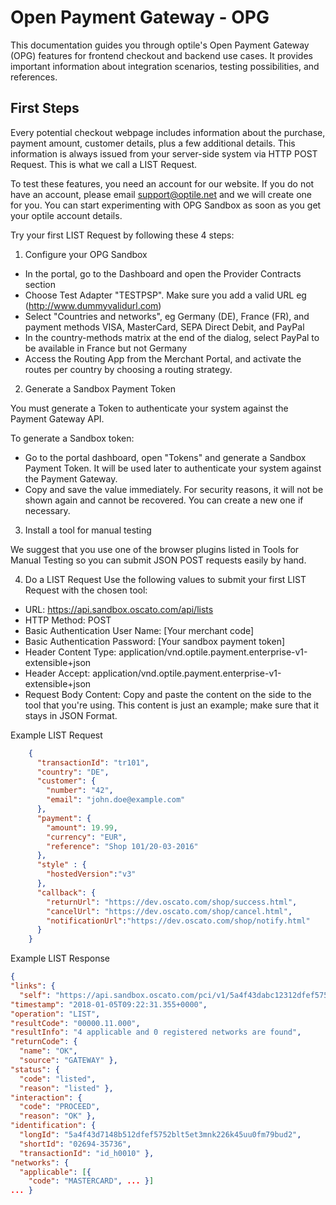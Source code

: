 # Open Payment Gateway - OPG

This documentation guides you through optile's Open Payment Gateway (OPG) features for frontend checkout and backend use cases. It provides important information about integration scenarios, testing possibilities, and references.

## First Steps

Every potential checkout webpage includes information about the purchase, payment amount, customer details, plus a few additional details. This information is always issued from your server-side system via HTTP POST Request. This is what we call a LIST Request.

To test these features, you need an account for our website. If you do not have an account, please email support@optile.net and we will create one for you. You can start experimenting with OPG Sandbox as soon as you get your optile account details.

Try your first LIST Request by following these 4 steps:

1. Configure your OPG Sandbox
* In the portal, go to the Dashboard and open the Provider Contracts section
* Choose Test Adapter "TESTPSP". Make sure you add a valid URL eg (http://www.dummyvalidurl.com)
* Select "Countries and networks", eg Germany (DE), France (FR), and payment methods VISA, MasterCard, SEPA Direct Debit, and PayPal
* In the country-methods matrix at the end of the dialog, select PayPal to be available in France but not Germany
* Access the Routing App from the Merchant Portal, and activate the routes per country by choosing a routing strategy.

2. Generate a Sandbox Payment Token

You must generate a Token to authenticate your system against the Payment Gateway API.

To generate a Sandbox token:

* Go to the portal dashboard, open "Tokens" and generate a Sandbox Payment Token. It will be used later to authenticate your system against the Payment Gateway.
* Copy and save the value immediately. For security reasons, it will not be shown again and cannot be recovered. You can create a new one if necessary.

3. Install a tool for manual testing

We suggest that you use one of the browser plugins listed in Tools for Manual Testing so you can submit JSON POST requests easily by hand.

4. Do a LIST Request
Use the following values to submit your first LIST Request with the chosen tool:

* URL: https://api.sandbox.oscato.com/api/lists
* HTTP Method: POST
* Basic Authentication User Name: [Your merchant code]
* Basic Authentication Password: [Your sandbox payment token]
* Header Content Type:  application/vnd.optile.payment.enterprise-v1-extensible+json
* Header Accept:  application/vnd.optile.payment.enterprise-v1-extensible+json
* Request Body Content: Copy and paste the content on the side to the tool that you're using. This content is just an example; make sure that it stays in JSON Format.

Example LIST Request

```json
    {
      "transactionId": "tr101",
      "country": "DE",
      "customer": {
        "number": "42",
        "email": "john.doe@example.com"
      },
      "payment": {
        "amount": 19.99,
        "currency": "EUR",
        "reference": "Shop 101/20-03-2016"
      },
      "style" : {
        "hostedVersion":"v3"
      },
      "callback": {
        "returnUrl": "https://dev.oscato.com/shop/success.html",
        "cancelUrl": "https://dev.oscato.com/shop/cancel.html",
        "notificationUrl":"https://dev.oscato.com/shop/notify.html"
      }
    }
```

Example LIST Response

```json
{
"links": {
  "self": "https://api.sandbox.oscato.com/pci/v1/5a4f43dabc12312dfef5752blt5et3mnk2abc123u0fm79bud2"},
"timestamp": "2018-01-05T09:22:31.355+0000",
"operation": "LIST",
"resultCode": "00000.11.000",
"resultInfo": "4 applicable and 0 registered networks are found",
"returnCode": {
  "name": "OK",
  "source": "GATEWAY" },
"status": {
  "code": "listed",
  "reason": "listed" },
"interaction": {
  "code": "PROCEED",
  "reason": "OK" },
"identification": {
  "longId": "5a4f43d7148b512dfef5752blt5et3mnk226k45uu0fm79bud2",
  "shortId": "02694-35736",
  "transactionId": "id_h0010" },
"networks": {
  "applicable": [{
    "code": "MASTERCARD", ... }]
... }
```
